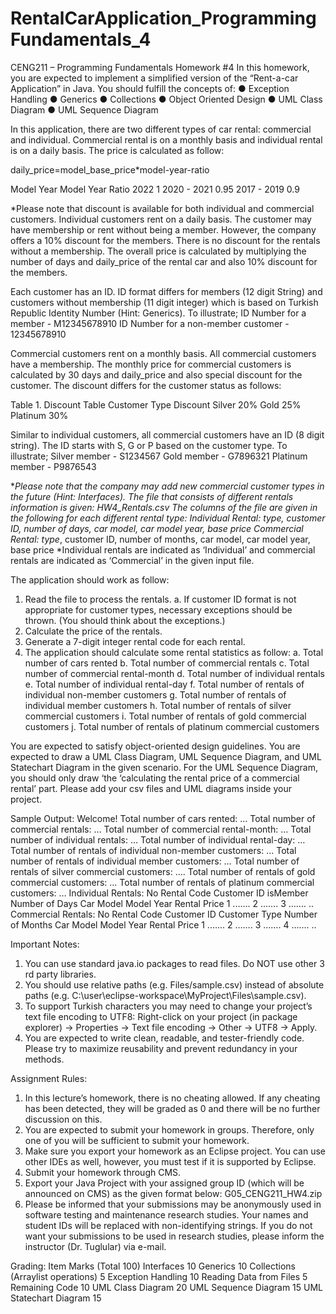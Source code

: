 # RentalCarApplication_ProgrammingFundamentals_4

CENG211 – Programming Fundamentals
Homework #4
In this homework, you are expected to implement a simplified version of the “Rent-a-car
Application” in Java.
You should fulfill the concepts of:
● Exception Handling
● Generics
● Collections
● Object Oriented Design
● UML Class Diagram
● UML Sequence Diagram

In this application, there are two different types of car rental: commercial and individual. Commercial
rental is on a monthly basis and individual rental is on a daily basis. The price is calculated as follow:

daily_price=model_base_price*model-year-ratio

Model Year       Model Year Ratio
2022                      1
2020 - 2021            0.95
2017 - 2019             0.9

*Please note that discount is available for both individual and commercial customers.
Individual customers rent on a daily basis. The customer may have membership or rent without
being a member. However, the company offers a 10% discount for the members. There is no discount
for the rentals without a membership. The overall price is calculated by multiplying the number of
days and daily_price of the rental car and also 10% discount for the members.

Each customer has an ID. ID format differs for members (12 digit String) and customers without
membership (11 digit integer) which is based on Turkish Republic Identity Number (Hint: Generics).
To illustrate;
ID Number for a member - M12345678910
ID Number for a non-member customer - 12345678910

Commercial customers rent on a monthly basis. All commercial customers have a membership. The
monthly price for commercial customers is calculated by 30 days and daily_price and also special
discount for the customer. The discount differs for the customer status as follows:

Table 1. Discount Table
Customer Type      Discount
Silver              20%
Gold                25%
Platinum            30%

Similar to individual customers, all commercial customers have an ID (8 digit string). The ID starts
with S, G or P based on the customer type. To illustrate;
Silver member - S1234567
Gold member - G7896321
Platinum member - P9876543

***Please note that the company may add new commercial customer types in the future (Hint:
Interfaces).
The file that consists of different rentals information is given: HW4_Rentals.csv The columns of the
file are given in the following for each different rental type:
Individual Rental: type*, customer ID, number of days, car model, car model year, base price
Commercial Rental: type*, customer ID, number of months, car model, car model year, base price
*Individual rentals are indicated as ‘Individual’ and commercial rentals are indicated as ‘Commercial’
in the given input file.

The application should work as follow:
1. Read the file to process the rentals.
a. If customer ID format is not appropriate for customer types, necessary exceptions
should be thrown. (You should think about the exceptions.)
2. Calculate the price of the rentals.
3. Generate a 7-digit integer rental code for each rental.
4. The application should calculate some rental statistics as follow:
a. Total number of cars rented
b. Total number of commercial rentals
c. Total number of commercial rental-month
d. Total number of individual rentals
e. Total number of individual rental-day
f. Total number of rentals of individual non-member customers
g. Total number of rentals of individual member customers
h. Total number of rentals of silver commercial customers
i. Total number of rentals of gold commercial customers
j. Total number of rentals of platinum commercial customers

You are expected to satisfy object-oriented design guidelines.
You are expected to draw a UML Class Diagram, UML Sequence Diagram, and UML Statechart
Diagram in the given scenario. For the UML Sequence Diagram, you should only draw ‘the
‘calculating the rental price of a commercial rental’ part. Please add your csv files and UML diagrams
inside your project.

Sample Output:
Welcome!
Total number of cars rented: …
Total number of commercial rentals: …
Total number of commercial rental-month: …
Total number of individual rentals: …
Total number of individual rental-day: …
Total number of rentals of individual non-member customers: …
Total number of rentals of individual member customers: …
Total number of rentals of silver commercial customers: ….
Total number of rentals of gold commercial customers: …
Total number of rentals of platinum commercial customers: …
Individual Rentals:
No Rental Code Customer ID isMember Number of Days Car Model Model Year Rental Price
1 .…...
2 …….
3 …….
..
Commercial Rentals:
No Rental Code Customer ID Customer Type Number of Months Car Model Model Year Rental Price
1 .…...
2 …….
3 …….
4 …….
..

Important Notes:
1. You can use standard java.io packages to read files. Do NOT use other 3
rd party
libraries.
2. You should use relative paths (e.g. Files/sample.csv) instead of absolute
paths (e.g. C:\\user\\eclipse-workspace\\MyProject\\Files\\sample.csv).
3. To support Turkish characters you may need to change your project’s text file
encoding to UTF8: Right-click on your project (in package explorer) → Properties → Text
file encoding → Other → UTF8 → Apply.
4. You are expected to write clean, readable, and tester-friendly code. Please try to
maximize reusability and prevent redundancy in your methods.

Assignment Rules:
1. In this lecture’s homework, there is no cheating allowed. If any cheating has been
detected, they will be graded as 0 and there will be no further discussion on this.
2. You are expected to submit your homework in groups. Therefore, only one of you will
be sufficient to submit your homework.
3. Make sure you export your homework as an Eclipse project. You can use other IDEs
as well, however, you must test if it is supported by Eclipse.
4. Submit your homework through CMS.
5. Export your Java Project with your assigned group ID (which will be announced on
CMS) as the given format below:
G05_CENG211_HW4.zip
6. Please be informed that your submissions may be anonymously used in software
testing and maintenance research studies. Your names and student IDs will be
replaced with non-identifying strings. If you do not want your submissions to be used
in research studies, please inform the instructor (Dr. Tuglular) via e-mail.

Grading:
Item Marks                              (Total 100)
Interfaces                                  10
Generics                                    10
Collections (Arraylist operations)           5
Exception Handling                          10
Reading Data from Files                      5
Remaining Code                              10
UML Class Diagram                           20
UML Sequence Diagram                        15
UML Statechart Diagram                      15
